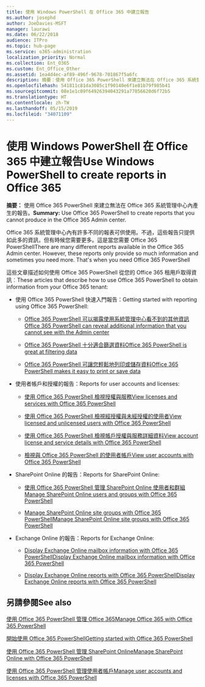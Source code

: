 ```yaml
---
title: 使用 Windows PowerShell 在 Office 365 中建立報告
ms.author: josephd
author: JoeDavies-MSFT
manager: laurawi
ms.date: 06/22/2018
audience: ITPro
ms.topic: hub-page
ms.service: o365-administration
localization_priority: Normal
ms.collection: Ent_O365
ms.custom: Ent_Office_Other
ms.assetid: 1ea4d4ec-af89-496f-9678-701867f5a6fc
description: 摘要：使用 Office 365 PowerShell 來建立無法在 Office 365 系統管理中心內產生的報告。
ms.openlocfilehash: 541811c81da3085c1f90140e6f1e81b79f985b41
ms.sourcegitcommit: 08e1e1c09f64926394043291a77856620d6f72b5
ms.translationtype: HT
ms.contentlocale: zh-TW
ms.lasthandoff: 05/15/2019
ms.locfileid: "34071109"
---
```

# <a name="use-windows-powershell-to-create-reports-in-office-365"></a><span data-ttu-id="774e4-103">使用 Windows PowerShell 在 Office 365 中建立報告</span><span class="sxs-lookup"><span data-stu-id="774e4-103">Use Windows PowerShell to create reports in Office 365</span></span>

 <span data-ttu-id="774e4-104">**摘要：** 使用 Office 365 PowerShell 來建立無法在 Office 365 系統管理中心內產生的報告。</span><span class="sxs-lookup"><span data-stu-id="774e4-104">**Summary:** Use Office 365 PowerShell to create reports that you cannot produce in the Office 365 Admin center.</span></span>
  
<span data-ttu-id="774e4-p101">Office 365 系統管理中心內有許多不同的報表可供使用。不過，這些報告只提供如此多的資訊，但有時候您需要更多。這是當您需要 Office 365 PowerShell</span><span class="sxs-lookup"><span data-stu-id="774e4-p101">There are many different reports available in the Office 365 Admin center. However, these reports only provide so much information and sometimes you need more. That's when you need Office 365 PowerShell</span></span>
  
<span data-ttu-id="774e4-108">這些文章描述如何使用 Office 365 PowerShell 從您的 Office 365 租用戶取得資訊︰</span><span class="sxs-lookup"><span data-stu-id="774e4-108">These articles that describe how to use Office 365 PowerShell to obtain information from your Office 365 tenant:</span></span>
  
- <span data-ttu-id="774e4-109">使用 Office 365 PowerShell 快速入門報告：</span><span class="sxs-lookup"><span data-stu-id="774e4-109">Getting started with reporting using Office 365 PowerShell:</span></span>
    
  - [<span data-ttu-id="774e4-110">Office 365 PowerShell 可以揭露使用系統管理中心看不到的其他資訊</span><span class="sxs-lookup"><span data-stu-id="774e4-110">Office 365 PowerShell can reveal additional information that you cannot see with the Admin center</span></span>](https://technet.microsoft.com/library/dn568034.aspx#reveal)
    
  - [<span data-ttu-id="774e4-111">Office 365 PowerShell 十分適合篩選資料</span><span class="sxs-lookup"><span data-stu-id="774e4-111">Office 365 PowerShell is great at filtering data</span></span>](https://technet.microsoft.com/library/dn568034.aspx#filter)
    
  - [<span data-ttu-id="774e4-112">Office 365 PowerShell 可讓您輕鬆地列印或儲存資料</span><span class="sxs-lookup"><span data-stu-id="774e4-112">Office 365 PowerShell makes it easy to print or save data</span></span>](https://technet.microsoft.com/library/dn568034.aspx#printsave)
    
- <span data-ttu-id="774e4-113">使用者帳戶和授權的報告：</span><span class="sxs-lookup"><span data-stu-id="774e4-113">Reports for user accounts and licenses:</span></span>
    
  - [<span data-ttu-id="774e4-114">使用 Office 365 PowerShell 檢視授權與服務</span><span class="sxs-lookup"><span data-stu-id="774e4-114">View licenses and services with Office 365 PowerShell</span></span>](view-licenses-and-services-with-office-365-powershell.md)
    
  - [<span data-ttu-id="774e4-115">使用 Office 365 PowerShell 檢視經授權與未經授權的使用者</span><span class="sxs-lookup"><span data-stu-id="774e4-115">View licensed and unlicensed users with Office 365 PowerShell</span></span>](view-licensed-and-unlicensed-users-with-office-365-powershell.md)
    
  - [<span data-ttu-id="774e4-116">使用 Office 365 PowerShell 檢視帳戶授權與服務詳細資料</span><span class="sxs-lookup"><span data-stu-id="774e4-116">View account license and service details with Office 365 PowerShell</span></span>](view-account-license-and-service-details-with-office-365-powershell.md)
    
  - [<span data-ttu-id="774e4-117">檢視與 Office 365 PowerShell 的使用者帳戶</span><span class="sxs-lookup"><span data-stu-id="774e4-117">View user accounts with Office 365 PowerShell</span></span>](view-user-accounts-with-office-365-powershell.md)
    
- <span data-ttu-id="774e4-118">SharePoint Online 的報告：</span><span class="sxs-lookup"><span data-stu-id="774e4-118">Reports for SharePoint Online:</span></span>
    
  - [<span data-ttu-id="774e4-119">使用 Office 365 PowerShell 管理 SharePoint Online 使用者和群組</span><span class="sxs-lookup"><span data-stu-id="774e4-119">Manage SharePoint Online users and groups with Office 365 PowerShell</span></span>](http://technet.microsoft.com/library/9680af2e-a965-4e62-92ee-da72105c7800.aspx)
    
  - [<span data-ttu-id="774e4-120">Manage SharePoint Online site groups with Office 365 PowerShell</span><span class="sxs-lookup"><span data-stu-id="774e4-120">Manage SharePoint Online site groups with Office 365 PowerShell</span></span>](http://technet.microsoft.com/library/122f4099-c78d-4cce-bab0-4343b04596ae.aspx)
    
- <span data-ttu-id="774e4-121">Exchange Online 的報告：</span><span class="sxs-lookup"><span data-stu-id="774e4-121">Reports for Exchange Online:</span></span>
    
  - [<span data-ttu-id="774e4-122">Display Exchange Online mailbox information with Office 365 PowerShell</span><span class="sxs-lookup"><span data-stu-id="774e4-122">Display Exchange Online mailbox information with Office 365 PowerShell</span></span>](http://technet.microsoft.com/library/13843002-56ca-4b75-81c5-84386522b01b.aspx)
    
  - [<span data-ttu-id="774e4-123">Display Exchange Online reports with Office 365 PowerShell</span><span class="sxs-lookup"><span data-stu-id="774e4-123">Display Exchange Online reports with Office 365 PowerShell</span></span>](http://technet.microsoft.com/library/4873a063-9fc4-4ed9-826a-6e935fef61d4.aspx)
    
## <a name="see-also"></a><span data-ttu-id="774e4-124">另請參閱</span><span class="sxs-lookup"><span data-stu-id="774e4-124">See also</span></span>

#### 

[<span data-ttu-id="774e4-125">使用 Office 365 PowerShell 管理 Office 365</span><span class="sxs-lookup"><span data-stu-id="774e4-125">Manage Office 365 with Office 365 PowerShell</span></span>](manage-office-365-with-office-365-powershell.md)
  
[<span data-ttu-id="774e4-126">開始使用 Office 365 PowerShell</span><span class="sxs-lookup"><span data-stu-id="774e4-126">Getting started with Office 365 PowerShell</span></span>](getting-started-with-office-365-powershell.md)
  
[<span data-ttu-id="774e4-127">使用 Office 365 PowerShell 管理 SharePoint Online</span><span class="sxs-lookup"><span data-stu-id="774e4-127">Manage SharePoint Online with Office 365 PowerShell</span></span>](manage-sharepoint-online-with-office-365-powershell.md)
  
[<span data-ttu-id="774e4-128">使用 Office 365 PowerShell 管理使用者帳戶</span><span class="sxs-lookup"><span data-stu-id="774e4-128">Manage user accounts and licenses with Office 365 PowerShell</span></span>](manage-user-accounts-and-licenses-with-office-365-powershell.md)
  
